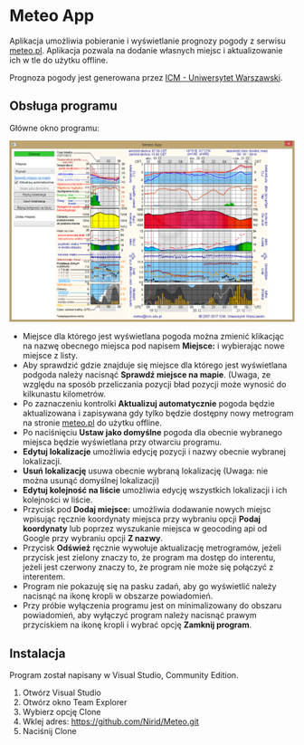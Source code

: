# Meteo App
Aplikacja umożliwia pobieranie i wyświetlanie prognozy pogody z serwisu [meteo.pl](http://www.meteo.pl). Aplikacja pozwala na dodanie własnych miejsc i aktualizowanie ich w tle do użytku offline.

Prognoza pogody jest generowana przez [ICM - Uniwersytet Warszawski](http://icm.edu.pl).

## Obsługa programu
Główne okno programu:
<p align="center"><img src="https://raw.githubusercontent.com/Nirid/Meteo/master/Meteo/Pictures/Main%20Window.png" /></p>

- Miejsce dla którego jest wyświetlana pogoda można zmienić klikacjąc na nazwę obecnego miejsca pod napisem **Miejsce:** i wybierając nowe miejsce z listy.
- Aby sprawdzić gdzie znajduje się miejsce dla którego jest wyświetlana podgoda należy nacisnąć **Sprawdź miejsce na mapie**. (Uwaga, ze względu na sposób przeliczania pozycji bład pozycji może wynosić do kilkunastu kilometrów.
- Po zaznaczeniu kontrolki **Aktualizuj automatycznie** pogoda będzie aktualizowana i zapisywana gdy tylko będzie dostępny nowy metrogram na stronie [meteo.pl](http://www.meteo.pl) do użytku offline.
- Po naciśnięciu **Ustaw jako domyślne** pogoda dla obecnie wybranego miejsca będzie wyświetlana przy otwarciu programu.
- **Edytuj lokalizacje** umożliwia edycję pozycji i nazwy obecnie wybranej lokalizacji.
- **Usuń lokalizację** usuwa obecnie wybraną lokalizację (Uwaga: nie można usunąć domyślnej lokalizacji)
- **Edytuj kolejność na liście** umożliwia edycję wszystkich lokalizacji i ich kolejności w liście.
- Przycisk pod **Dodaj miejsce:** umożliwia dodawanie nowych miejsc wpisując ręcznie koordynaty miejsca przy wybraniu opcji **Podaj koordynaty** lub poprzez wyszukanie miejsca w geocoding api od Google przy wybraniu opcji **Z nazwy**.
- Przycisk **Odśwież** ręcznie wywołuje aktualizację metrogramów, jeżeli przycisk jest zielony znaczy to, że program ma dostęp do interentu, jeżeli jest czerwony znaczy to, że program nie może się połączyć z interentem.
- Program nie pokazuję się na pasku zadań, aby go wyświetlić należy nacisnąć na ikonę kropli w obszarze powiadomień.
- Przy próbie wyłączenia programu jest on minimalizowany do obszaru powiadomień, aby wyłączyć program należy nacisnąć prawym przyciskiem na ikonę kropli i wybrać opcję **Zamknij program**.
## Instalacja
Program został napisany w Visual Studio, Community Edition.

1. Otwórz Visual Studio
2. Otwórz okno Team Explorer
3. Wybierz opcję Clone
4. Wklej adres: https://github.com/Nirid/Meteo.git
5. Naciśnij Clone
